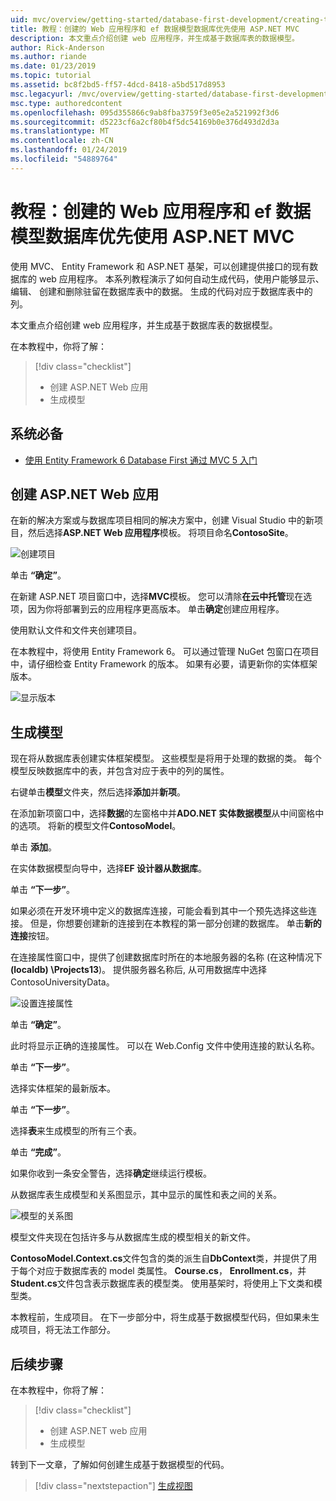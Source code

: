 ```yaml
---
uid: mvc/overview/getting-started/database-first-development/creating-the-web-application
title: 教程：创建的 Web 应用程序和 ef 数据模型数据库优先使用 ASP.NET MVC
description: 本文重点介绍创建 web 应用程序，并生成基于数据库表的数据模型。
author: Rick-Anderson
ms.author: riande
ms.date: 01/23/2019
ms.topic: tutorial
ms.assetid: bc8f2bd5-ff57-4dcd-8418-a5bd517d8953
msc.legacyurl: /mvc/overview/getting-started/database-first-development/creating-the-web-application
msc.type: authoredcontent
ms.openlocfilehash: 095d355866c9ab8fba3759f3e05e2a521992f3d6
ms.sourcegitcommit: d5223cf6a2cf80b4f5dc54169b0e376d493d2d3a
ms.translationtype: MT
ms.contentlocale: zh-CN
ms.lasthandoff: 01/24/2019
ms.locfileid: "54889764"
---
```

# <a name="tutorial-create-the-the-web-application-and-data-models-for-ef-database-first-with-aspnet-mvc"></a>教程：创建的 Web 应用程序和 ef 数据模型数据库优先使用 ASP.NET MVC

 使用 MVC、 Entity Framework 和 ASP.NET 基架，可以创建提供接口的现有数据库的 web 应用程序。 本系列教程演示了如何自动生成代码，使用户能够显示、 编辑、 创建和删除驻留在数据库表中的数据。 生成的代码对应于数据库表中的列。

本文重点介绍创建 web 应用程序，并生成基于数据库表的数据模型。

在本教程中，你将了解：

> [!div class="checklist"]
> * 创建 ASP.NET Web 应用
> * 生成模型

## <a name="prerequisites"></a>系统必备

* [使用 Entity Framework 6 Database First 通过 MVC 5 入门](setting-up-database.md)

## <a name="create-an-aspnet-web-app"></a>创建 ASP.NET Web 应用

在新的解决方案或与数据库项目相同的解决方案中，创建 Visual Studio 中的新项目，然后选择**ASP.NET Web 应用程序**模板。 将项目命名**ContosoSite**。

![创建项目](creating-the-web-application/_static/image1.png)

单击 **“确定”**。

在新建 ASP.NET 项目窗口中，选择**MVC**模板。 您可以清除**在云中托管**现在选项，因为你将部署到云的应用程序更高版本。 单击**确定**创建应用程序。

使用默认文件和文件夹创建项目。

在本教程中，将使用 Entity Framework 6。 可以通过管理 NuGet 包窗口在项目中，请仔细检查 Entity Framework 的版本。 如果有必要，请更新你的实体框架版本。

![显示版本](creating-the-web-application/_static/image3.png)

## <a name="generate-the-models"></a>生成模型

现在将从数据库表创建实体框架模型。 这些模型是将用于处理的数据的类。 每个模型反映数据库中的表，并包含对应于表中的列的属性。

右键单击**模型**文件夹，然后选择**添加**并**新项**。

在添加新项窗口中，选择**数据**的左窗格中并**ADO.NET 实体数据模型**从中间窗格中的选项。 将新的模型文件**ContosoModel**。

单击 **添加**。

在实体数据模型向导中，选择**EF 设计器从数据库**。

单击 **“下一步”**。

如果必须在开发环境中定义的数据库连接，可能会看到其中一个预先选择这些连接。 但是，你想要创建新的连接到在本教程的第一部分创建的数据库。 单击**新的连接**按钮。

在连接属性窗口中，提供了创建数据库时所在的本地服务器的名称 (在这种情况下 **(localdb) \Projects13**)。 提供服务器名称后, 从可用数据库中选择 ContosoUniversityData。

![设置连接属性](creating-the-web-application/_static/image8.png)

单击 **“确定”**。

此时将显示正确的连接属性。 可以在 Web.Config 文件中使用连接的默认名称。

单击 **“下一步”**。

选择实体框架的最新版本。

单击 **“下一步”**。

选择**表**来生成模型的所有三个表。

单击 **“完成”**。

如果你收到一条安全警告，选择**确定**继续运行模板。

从数据库表生成模型和关系图显示，其中显示的属性和表之间的关系。

![模型的关系图](creating-the-web-application/_static/image11.png)

模型文件夹现在包括许多与从数据库生成的模型相关的新文件。

**ContosoModel.Context.cs**文件包含的类的派生自**DbContext**类，并提供了用于每个对应于数据库表的 model 类属性。 **Course.cs**， **Enrollment.cs**，并**Student.cs**文件包含表示数据库表的模型类。 使用基架时，将使用上下文类和模型类。

本教程前，生成项目。 在下一步部分中，将生成基于数据模型代码，但如果未生成项目，将无法工作部分。

## <a name="next-steps"></a>后续步骤

在本教程中，你将了解：

> [!div class="checklist"]
> * 创建 ASP.NET web 应用
> * 生成模型

转到下一文章，了解如何创建生成基于数据模型的代码。
> [!div class="nextstepaction"]
> [生成视图](generating-views.md)